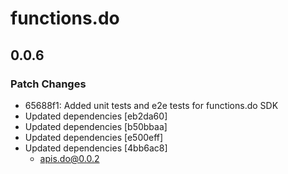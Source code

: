 # functions.do

## 0.0.6

### Patch Changes

- 65688f1: Added unit tests and e2e tests for functions.do SDK
- Updated dependencies [eb2da60]
- Updated dependencies [b50bbaa]
- Updated dependencies [e500eff]
- Updated dependencies [4bb6ac8]
  - apis.do@0.0.2
